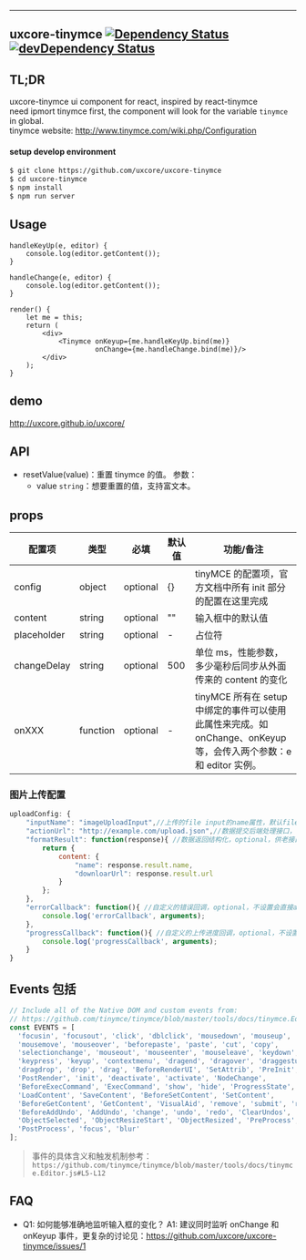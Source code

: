 ---

## uxcore-tinymce [![Dependency Status](http://img.shields.io/david/uxcore/uxcore-tinymce.svg?style=flat-square)](https://david-dm.org/uxcore/uxcore-tinymce) [![devDependency Status](http://img.shields.io/david/dev/uxcore/uxcore-tinymce.svg?style=flat-square)](https://david-dm.org/uxcore/uxcore-tinymce#info=devDependencies) 

## TL;DR

uxcore-tinymce ui component for react, inspired by react-tinymce  
need ipmort tinymce first, the component will look for the variable `tinymce` in global.  
tinymce website: http://www.tinymce.com/wiki.php/Configuration

#### setup develop environment

```sh
$ git clone https://github.com/uxcore/uxcore-tinymce
$ cd uxcore-tinymce
$ npm install
$ npm run server
```

## Usage

```
handleKeyUp(e, editor) {
    console.log(editor.getContent());
}

handleChange(e, editor) {
    console.log(editor.getContent());
}

render() {
    let me = this;
    return (
        <div>
            <Tinymce onKeyup={me.handleKeyUp.bind(me)}
                     onChange={me.handleChange.bind(me)}/>
        </div>
    );
}
```

## demo
http://uxcore.github.io/uxcore/

## API

* resetValue(value)：重置 tinymce 的值。
参数：
    * value `string`：想要重置的值，支持富文本。

## props

| 配置项 | 类型 | 必填 | 默认值 | 功能/备注 |
|---|---|---|---|---|
|config|object|optional|{}|tinyMCE 的配置项，官方文档中所有 init 部分的配置在这里完成|
|content|string|optional|""|输入框中的默认值|
|placeholder|string|optional|-|占位符|
|changeDelay|string|optional|500|单位 ms，性能参数，多少毫秒后同步从外面传来的 content 的变化|
|onXXX|function|optional|-|tinyMCE 所有在 setup 中绑定的事件可以使用此属性来完成。如 onChange、onKeyup 等，会传入两个参数：e 和 editor 实例。|

### 图片上传配置
```js
uploadConfig: {
    "inputName": "imageUploadInput",//上传的file input的name属性，默认file
    "actionUrl": "http://example.com/upload.json",//数据提交后端处理接口，需要返回JSON格式数据
    "formatResult": function(response){ //数据返回结构化，optional，供老接口兼容使用，return的Object是plugin预期的结构
        return {
            content: {
                "name": response.result.name,
                "downloarUrl": response.result.url
            }
        };
    },
    "errorCallback": function(){ //自定义的错误回调，optional，不设置会直接alert错误
        console.log('errorCallback', arguments);
    },
    "progressCallback": function(){ //自定义的上传进度回调，optional，不设置不显示进度
        console.log('progressCallback', arguments);
    }
}
```

## Events 包括

```javascript
// Include all of the Native DOM and custom events from:
// https://github.com/tinymce/tinymce/blob/master/tools/docs/tinymce.Editor.js#L5-L12
const EVENTS = [
  'focusin', 'focusout', 'click', 'dblclick', 'mousedown', 'mouseup',
  'mousemove', 'mouseover', 'beforepaste', 'paste', 'cut', 'copy',
  'selectionchange', 'mouseout', 'mouseenter', 'mouseleave', 'keydown',
  'keypress', 'keyup', 'contextmenu', 'dragend', 'dragover', 'draggesture',
  'dragdrop', 'drop', 'drag', 'BeforeRenderUI', 'SetAttrib', 'PreInit',
  'PostRender', 'init', 'deactivate', 'activate', 'NodeChange',
  'BeforeExecCommand', 'ExecCommand', 'show', 'hide', 'ProgressState',
  'LoadContent', 'SaveContent', 'BeforeSetContent', 'SetContent',
  'BeforeGetContent', 'GetContent', 'VisualAid', 'remove', 'submit', 'reset',
  'BeforeAddUndo', 'AddUndo', 'change', 'undo', 'redo', 'ClearUndos',
  'ObjectSelected', 'ObjectResizeStart', 'ObjectResized', 'PreProcess',
  'PostProcess', 'focus', 'blur'
];
```
> 事件的具体含义和触发机制参考：`https://github.com/tinymce/tinymce/blob/master/tools/docs/tinymce.Editor.js#L5-L12`

## FAQ

* Q1: 如何能够准确地监听输入框的变化？
  A1: 建议同时监听 onChange 和 onKeyup 事件，更复杂的讨论见：https://github.com/uxcore/uxcore-tinymce/issues/1
